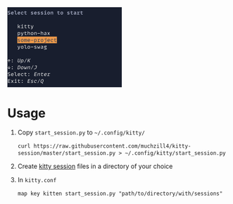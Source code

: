 <img src="./sshot.png" width="260" />

# Usage

1. Copy `start_session.py` to `~/.config/kitty/`

   ```
   curl https://raw.githubusercontent.com/muchzill4/kitty-session/master/start_session.py > ~/.config/kitty/start_session.py
   ```

1. Create [kitty session](https://sw.kovidgoyal.net/kitty/overview/#startup-sessions) files in a directory of your choice

1. In `kitty.conf`

   ```
   map key kitten start_session.py "path/to/directory/with/sessions"
   ```
